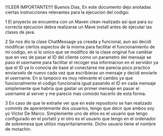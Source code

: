  !!!LEER IMPORTANTE!!!!
 Buenos Dias, 
 En este documento dejo anotadas ciertas instrucciones relevantes para la ejecucion del codigo:

 1 El proyecto se encuentra con un Maven clean realizado asi que para su correcta ejecucion debra realizarse un Mave install antes de ejecutar las clases de java.

 2 Se nos dio la clase ChatMessage ya creada y funcional, aun asi decidi modificar ciertos aspectos de la misma para facilitar el funcionamiento de mi codigo,
 en si lo unico que se modifico de la clase original fue cambiar que en vez de pasar el ID del cliente como un parametro del mensaje se paso el username para facilitar el recoger esa informacion en el servidor 
 ya que el ID ya lo conocia de base al conectarse me parecia poco practico enviarselo de nuevo cada vez que escribieras un mensaje y decidi enviarle el username.
 En si tampoco es muy relevante el cambio ya que funcionalmente el codigo funcionaria igual pasando el ID en cada mensaje simplemente que habria que gastar un primer mensaje en pasar el username al server 
 y me parecio mas comodo hacerlo de esta forma.

 3 En caso de que te extrañe ver que en este repositorio se han realizado commits de aperentemente dos usuarios, tengo que decir que ambos soy yo Victor De Marco.
 Simplemente uno de ellos es el usuario que tengo configurado en el portatil y el otro es el usuario que tengo en el ordenador de sobremesa que utilizo mayoritariamente.
 Dicho usuario tiene el nombre de motachin.
 

 
